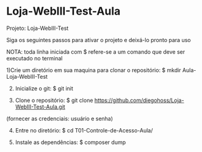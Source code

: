 # Loja-WebIII-Test-Aula

Projeto: Loja-WebIII-Test

Siga os seguintes passos para ativar o projeto e deixá-lo pronto para uso

NOTA: toda linha iniciada com $ refere-se a um comando que deve ser executado no terminal

1)Crie um diretório em sua maquina para clonar o repositório:
$ mkdir Aula-Loja-WebIII-Test

2) Inicialize o git:
$ git init

3) Clone o repositório:
$ git clone https://github.com/diegohoss/Loja-WebIII-Test-Aula.git

(fornecer as credenciais: usuário e senha)

4) Entre no diretório:
$ cd T01-Controle-de-Acesso-Aula/

5) Instale as dependências:
$ composer dump
